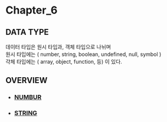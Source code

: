 # Chapter_6

## DATA TYPE

데이터 타입은 원시 타입과, 객체 타입으로 나뉘며 <br/>
원시 타입에는 ( number, string, boolean, undefined, null, symbol ) <br/>
갹체 타입에는 ( array, object, function, 등) 이 있다.

## OVERVIEW

- ### [NUMBUR](./number/README.md)
- ### [STRING](./string/index.js)

